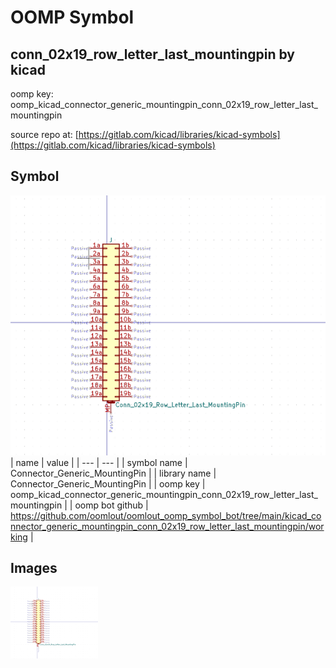 # OOMP Symbol  
## conn_02x19_row_letter_last_mountingpin  by kicad  
  
oomp key: oomp_kicad_connector_generic_mountingpin_conn_02x19_row_letter_last_mountingpin  
  
source repo at: [https://gitlab.com/kicad/libraries/kicad-symbols](https://gitlab.com/kicad/libraries/kicad-symbols)  
## Symbol  
  
[![working.png](working_600.png)](working.png)  
| name | value | 
| --- | --- | 
| symbol name | Connector_Generic_MountingPin | 
| library name | Connector_Generic_MountingPin | 
| oomp key | oomp_kicad_connector_generic_mountingpin_conn_02x19_row_letter_last_mountingpin | 
| oomp bot github | https://github.com/oomlout/oomlout_oomp_symbol_bot/tree/main/kicad_connector_generic_mountingpin_conn_02x19_row_letter_last_mountingpin/working | 
## Images  
  
[![working.png](working_140.png)](working.png)  
